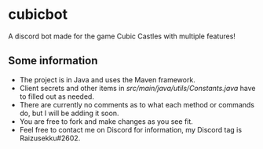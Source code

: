 # cubicbot
A discord bot made for the game Cubic Castles with multiple features!

## Some information
* The project is in Java and uses the Maven framework.
* Client secrets and other items in *src/main/java/utils/Constants.java* have to filled out as needed. 
* There are currently no comments as to what each method or commands do, but I will be adding it soon.
* You are free to fork and make changes as you see fit.
* Feel free to contact me on Discord for information, my Discord tag is Raizusekku#2602.
